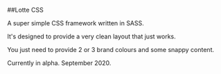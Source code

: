 ##Lotte CSS 

A super simple CSS framework written in SASS.

It's designed to provide a very clean layout that just works.

You just need to provide 2 or 3 brand colours and some snappy content.

Currently in alpha. September 2020.
